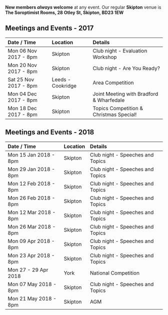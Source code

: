 **New members _always_ welcome** at any event. Our regular **Skipton** venue is 
**The Soroptimist Rooms, 28 Otley St, Skipton, BD23 1EW**

## Meetings and Events - 2017 

| Date / Time           | Location          | Details                                    |
|:--------------------- |:----------------- |:------------------------------------------ |
| Mon 06 Nov 2017 - 8pm | Skipton           | Club night - Evaluation Workshop           |
| Mon 20 Nov 2017 - 8pm | Skipton           | Club night - Are You Ready?                |
| Sat 25 Nov 2017 - 8pm | Leeds - Cookridge | Area Competition                           |
| Mon 04 Dec 2017 - 8pm | Skipton           | Joint Meeting with Bradford & Wharfedale   |
| Mon 18 Dec 2017 - 8pm | Skipton           | Topics Competition & Christmas Special!    |

## Meetings and Events - 2018 

| Date / Time           | Location          | Details                                    |
|:--------------------- |:----------------- |:------------------------------------------ |
| Mon 15 Jan 2018 - 8pm | Skipton           | Club night - Speeches and Topics           |
| Mon 29 Jan 2018 - 8pm | Skipton           | Club night - Speeches and Topics           |
| Mon 12 Feb 2018 - 8pm | Skipton           | Club night - Speeches and Topics           |
| Mon 26 Feb 2018 - 8pm | Skipton           | Club night - Speeches and Topics           |
| Mon 12 Mar 2018 - 8pm | Skipton           | Club night - Speeches and Topics           |
| Mon 26 Mar 2018 - 8pm | Skipton           | Club night - Speeches and Topics           |
| Mon 09 Apr 2018 - 8pm | Skipton           | Club night - Speeches and Topics           |
| Mon 23 Apr 2018 - 8pm | Skipton           | Club night - Speeches and Topics           |
| Mon 27 - 29 Apr 2018  | York              | National Competition                       |
| Mon 07 May 2018 - 8pm | Skipton           | Club night - Speeches and Topics           |
| Mon 21 May 2018 - 8pm | Skipton           | AGM                                        |
